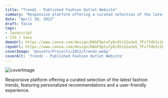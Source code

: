 ```yaml
---
title: "Trendz - Published Fashion Outlet Website"
summary: "Responsive platform offering a curated selection of the latest fashion trends, featuring personalized recommendations and a user-friendly experience."
date: "April 30, 2022"
draft: false
tags:
- Javascript
- CSS / Sass
demoUrl: https://www.canva.com/design/DAGF9ptu7y0/dYiG2aJeS_7Fv7fdG3z1EQ/edit
repoUrl: https://www.canva.com/design/DAGF9ptu7y0/dYiG2aJeS_7Fv7fdG3z1EQ/edit
coverImage: '@assets/Projects/2022/trendz.webp'
coverAlt: 'Trendz - Published Fashion Outlet Website'
---
```


![coverImage](@assets/Projects/2022/trendz.webp)

Responsive platform offering a curated selection of the latest fashion trends, featuring personalized recommendations and a user-friendly experience.

